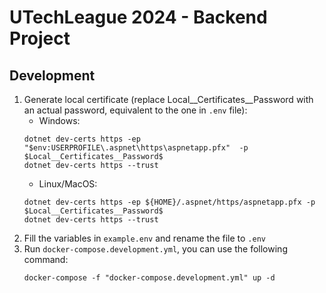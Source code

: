 # UTechLeague 2024 - Backend Project

## Development

1. Generate local certificate
   (replace Local__Certificates__Password with an actual password, equivalent to the one in `.env` file):
    - Windows:
    ```shell
   dotnet dev-certs https -ep "$env:USERPROFILE\.aspnet\https\aspnetapp.pfx"  -p $Local__Certificates__Password$
   dotnet dev-certs https --trust
   ```
    - Linux/MacOS:
   ```shell
   dotnet dev-certs https -ep ${HOME}/.aspnet/https/aspnetapp.pfx -p $Local__Certificates__Password$
   dotnet dev-certs https --trust
   ```
2. Fill the variables in `example.env` and rename the file to `.env`
3. Run `docker-compose.development.yml`, you can use the following command:
   ```shell
   docker-compose -f "docker-compose.development.yml" up -d
   ```